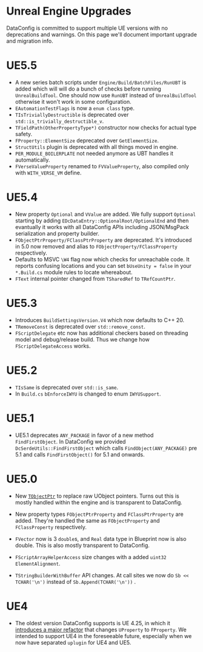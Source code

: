 # Unreal Engine Upgrades

DataConfig is committed to support multiple UE versions with no deprecations and warnings. On this page we'll document important upgrade and migration info.

# UE5.5

- A new series batch scripts under `Engine/Build/BatchFiles/RunUBT` is added which will will do a bunch of checks before running `UnrealBuildTool`.
  One should now use `RunUBT` instead of `UnrealBuildTool` otherwise it won't work in some configuration.
- `EAutomationTestFlags` is now a `enum class` type.
- `TIsTriviallyDestructible` is deprecated over `std::is_trivially_destructible_v`.
- `TFieldPath(OtherPropertyType*)` constructor now checks for actual type safety.
- `FProperty::ElementSize` deprecated over `GetElementSize`.
- `StructUtils` plugin is deprecated with all things moved in engine.
- `PER_MODULE_BOILERPLATE` not needed anymore as UBT handles it automatically.
- `FVerseValueProperty` renamed to `FVValueProperty`, also compiled only with `WITH_VERSE_VM` define.

# UE5.4
- New property `Optional` and `VValue` are added. We fully support `Optional` starting by adding `EDcDataEntry::OptionalRoot/OptionalEnd` and then evantually it works with all DataConfig APIs including JSON/MsgPack serialization and property builder. 
- `FObjectPtrProperty/FClassPtrProperty` are deprecated. It's introduced in 5.0 now removed and alias to `FObjectProperty/FClassProperty` respectively.
- Defaults to MSVC `\W4` flag now which checks for unreachable code. It reports confusing locations and you can set `bUseUnity = false` in your `*.Build.cs` module rules to locate whereabout.
- `FText` internal pointer changed from `TSharedRef` to `TRefCountPtr`.

# UE5.3

* Introduces `BuildSettingsVersion.V4` which now defaults to C++ 20.
* `TRemoveConst` is deprecated over `std::remove_const`.
* `FScriptDelegate` etc now has additional checkers based on threading model and debug/release build. Thus we change how `FScriptDelegateAccess` works.

# UE5.2

* `TIsSame` is deprecated over `std::is_same`.
* In `Build.cs` `bEnforceIWYU` is changed to enum `IWYUSupport`.

# UE5.1

* UE5.1 deprecates `ANY_PACKAGE` in favor of a new method `FindFirstObject`. In DataConfig we provided `DcSerdeUtils::FindFirstObject` which calls `FindObject(ANY_PACKAGE)` pre 5.1 and calls `FindFirstObject()` for 5.1 and onwards. 

# UE5.0

* New [`TObjectPtr`][2] to replace raw UObject pointers. Turns out this is mostly handled within the engine and is transparent to DataConfig.

* New property types `FObjectPtrProperty` and `FClassPtrProperty` are added. They're handled the same as `FObjectProperty` and `FClassProperty` respectively.

* `FVector` now is 3 `double`s, and `Real` data type in Blueprint now is also double. This is also mostly transparent to DataConfig.

* `FScriptArrayHelperAccess` size changes with a added `uint32 ElementAlignment`.

* `TStringBuilderWithBuffer` API changes. At call sites we now do `Sb << TCHAR('\n')` instead of `Sb.Append(TCHAR('\n'))` .

# UE4

* The oldest version DataConfig supports is UE 4.25, in which it [introduces a major refactor][1] that changes `UProperty` to `FProperty`. We intended to support UE4 in the foreseeable future, especially when we now have separated `uplugin` for UE4 and UE5.


[1]:https://docs.unrealengine.com/4.27/en-US/WhatsNew/Builds/ReleaseNotes/4_25/#new:uobjectpropertyoptimizations
[2]:https://docs.unrealengine.com/5.0/en-US/unreal-engine-5-migration-guide/#c++objectpointerproperties